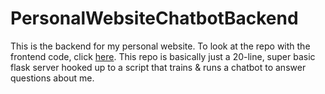 # PersonalWebsiteChatbotBackend

This is the backend for my personal website. To look at the repo with the frontend code, click [here](https://github.com/srihariKrishnaswamy/personal-website). This repo is basically just a 20-line, super basic flask server hooked up to a script that trains & runs a chatbot to answer questions about me.
